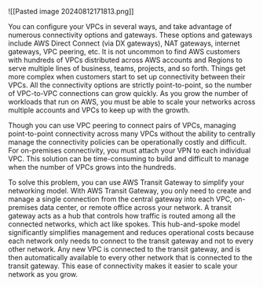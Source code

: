 ![[Pasted image 20240812171813.png]]

You can configure your VPCs in several ways, and take advantage of numerous connectivity options and gateways. These options and gateways include AWS Direct Connect (via DX gateways), NAT gateways, internet gateways, VPC peering, etc. It is not uncommon to find AWS customers with hundreds of VPCs distributed across AWS accounts and Regions to serve multiple lines of business, teams, projects, and so forth. Things get more complex when customers start to set up connectivity between their VPCs. All the connectivity options are strictly point-to-point, so the number of VPC-to-VPC connections can grow quickly. As you grow the number of workloads that run on AWS, you must be able to scale your networks across multiple accounts and VPCs to keep up with the growth.

Though you can use VPC peering to connect pairs of VPCs, managing point-to-point connectivity across many VPCs without the ability to centrally manage the connectivity policies can be operationally costly and difficult. For on-premises connectivity, you must attach your VPN to each individual VPC. This solution can be time-consuming to build and difficult to manage when the number of VPCs grows into the hundreds.

To solve this problem, you can use AWS Transit Gateway to simplify your networking model. With AWS Transit Gateway, you only need to create and manage a single connection from the central gateway into each VPC, on-premises data center, or remote office across your network. A transit gateway acts as a hub that controls how traffic is routed among all the connected networks, which act like spokes. This hub-and-spoke model significantly simplifies management and reduces operational costs because each network only needs to connect to the transit gateway and not to every other network. Any new VPC is connected to the transit gateway, and is then automatically available to every other network that is connected to the transit gateway. This ease of connectivity makes it easier to scale your network as you grow.
